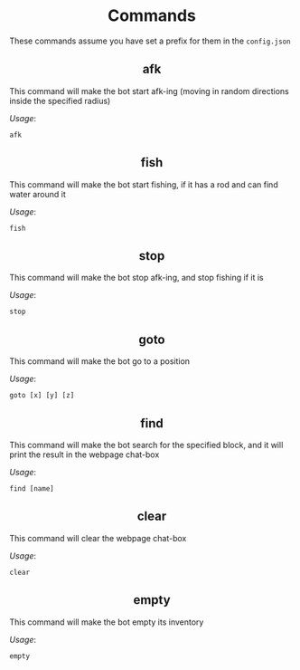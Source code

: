 <h1 align="center">Commands</h1>

These commands assume you have set a prefix for them in the `config.json`

<h2 align="center">afk</h2>

This command will make the bot start afk-ing (moving in random directions inside the specified radius)

*Usage*:

`afk`

<h2 align="center">fish</h2>

This command will make the bot start fishing, if it has a rod and can find water around it

*Usage*:

`fish`

<h2 align="center">stop</h2>

This command will make the bot stop afk-ing, and stop fishing if it is

*Usage*:

`stop`

<h2 align="center">goto</h2>

This command will make the bot go to a position

*Usage*:

`goto [x] [y] [z]`

<h2 align="center">find</h2>

This command will make the bot search for the specified block, and it will print the result in the webpage chat-box

*Usage*:

`find [name]`

<h2 align="center">clear</h2>

This command will clear the webpage chat-box

*Usage*:

`clear`

<h2 align="center">empty</h2>

This command will make the bot empty its inventory

*Usage*:

`empty`